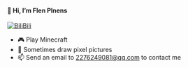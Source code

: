 #### 👋 Hi, I’m Flen Plnens
[![BiliBili](https://img.shields.io/badge/BiliBili-Flen--Plnens-00A1D6?logo=bilibili&logoColor=white&style=flat-square)](https://space.bilibili.com/502734658)
- 🎮 Play Minecraft
- 🎨 Sometimes draw pixel pictures
- 📫 Send an email to 2276249081@qq.com to contact me

<!---
Flen-Plnens/Flen-Plnens is a ✨ special ✨ repository because its `README.md` (this file) appears on your GitHub profile.
You can click the Preview link to take a look at your changes.
--->
